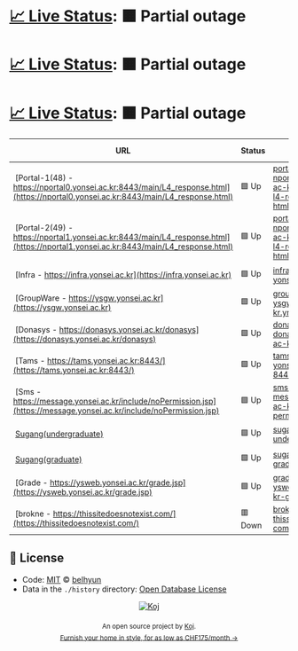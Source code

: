 # [📈 Live Status](https://belhyun.github.io/yonsei-upptime/): <!--live status--> **🟧 Partial outage**

# [📈 Live Status](https://belhyun.github.io/yonsei-upptime/): <!--live status--> **🟧 Partial outage**

# [📈 Live Status](https://belhyun.github.io/yonsei-upptime/): <!--live status--> **🟧 Partial outage**

<!--start: status pages-->
<!-- This summary is generated by Upptime (https://github.com/upptime/upptime) -->
<!-- Do not edit this manually, your changes will be overwritten -->
<!-- prettier-ignore -->
| URL | Status | History | Response Time | Uptime |
| --- | ------ | ------- | ------------- | ------ |
| <img alt="" src="https://favicons.githubusercontent.com/nportal0.yonsei.ac.kr" height="13"> [Portal-1(48) - https://nportal0.yonsei.ac.kr:8443/main/L4_response.html](https://nportal0.yonsei.ac.kr:8443/main/L4_response.html) | 🟩 Up | [portal-1-48-https-nportal0-yonsei-ac-kr-8443-main-l4-response-html.yml](https://github.com/belhyun/yonsei-upptime/commits/master/history/portal-1-48-https-nportal0-yonsei-ac-kr-8443-main-l4-response-html.yml) | <details><summary><img alt="Response time graph" src="./graphs/portal-1-48-https-nportal0-yonsei-ac-kr-8443-main-l4-response-html/response-time-week.png" height="20"> 1910ms</summary><br><a href="https://belhyun.github.io/yonsei-upptime/history/portal-1-48-https-nportal0-yonsei-ac-kr-8443-main-l4-response-html"><img alt="Response time 1910" src="https://img.shields.io/endpoint?url=https%3A%2F%2Fraw.githubusercontent.com%2Fbelhyun%2Fyonsei-upptime%2Fmaster%2Fapi%2Fportal-1-48-https-nportal0-yonsei-ac-kr-8443-main-l4-response-html%2Fresponse-time.json"></a><br><a href="https://belhyun.github.io/yonsei-upptime/history/portal-1-48-https-nportal0-yonsei-ac-kr-8443-main-l4-response-html"><img alt="24-hour response time 2037" src="https://img.shields.io/endpoint?url=https%3A%2F%2Fraw.githubusercontent.com%2Fbelhyun%2Fyonsei-upptime%2Fmaster%2Fapi%2Fportal-1-48-https-nportal0-yonsei-ac-kr-8443-main-l4-response-html%2Fresponse-time-day.json"></a><br><a href="https://belhyun.github.io/yonsei-upptime/history/portal-1-48-https-nportal0-yonsei-ac-kr-8443-main-l4-response-html"><img alt="7-day response time 1910" src="https://img.shields.io/endpoint?url=https%3A%2F%2Fraw.githubusercontent.com%2Fbelhyun%2Fyonsei-upptime%2Fmaster%2Fapi%2Fportal-1-48-https-nportal0-yonsei-ac-kr-8443-main-l4-response-html%2Fresponse-time-week.json"></a><br><a href="https://belhyun.github.io/yonsei-upptime/history/portal-1-48-https-nportal0-yonsei-ac-kr-8443-main-l4-response-html"><img alt="30-day response time 1910" src="https://img.shields.io/endpoint?url=https%3A%2F%2Fraw.githubusercontent.com%2Fbelhyun%2Fyonsei-upptime%2Fmaster%2Fapi%2Fportal-1-48-https-nportal0-yonsei-ac-kr-8443-main-l4-response-html%2Fresponse-time-month.json"></a><br><a href="https://belhyun.github.io/yonsei-upptime/history/portal-1-48-https-nportal0-yonsei-ac-kr-8443-main-l4-response-html"><img alt="1-year response time 1910" src="https://img.shields.io/endpoint?url=https%3A%2F%2Fraw.githubusercontent.com%2Fbelhyun%2Fyonsei-upptime%2Fmaster%2Fapi%2Fportal-1-48-https-nportal0-yonsei-ac-kr-8443-main-l4-response-html%2Fresponse-time-year.json"></a></details> | <details><summary><a href="https://belhyun.github.io/yonsei-upptime/history/portal-1-48-https-nportal0-yonsei-ac-kr-8443-main-l4-response-html">100.00%</a></summary><a href="https://belhyun.github.io/yonsei-upptime/history/portal-1-48-https-nportal0-yonsei-ac-kr-8443-main-l4-response-html"><img alt="All-time uptime 100.00%" src="https://img.shields.io/endpoint?url=https%3A%2F%2Fraw.githubusercontent.com%2Fbelhyun%2Fyonsei-upptime%2Fmaster%2Fapi%2Fportal-1-48-https-nportal0-yonsei-ac-kr-8443-main-l4-response-html%2Fuptime.json"></a><br><a href="https://belhyun.github.io/yonsei-upptime/history/portal-1-48-https-nportal0-yonsei-ac-kr-8443-main-l4-response-html"><img alt="24-hour uptime 100.00%" src="https://img.shields.io/endpoint?url=https%3A%2F%2Fraw.githubusercontent.com%2Fbelhyun%2Fyonsei-upptime%2Fmaster%2Fapi%2Fportal-1-48-https-nportal0-yonsei-ac-kr-8443-main-l4-response-html%2Fuptime-day.json"></a><br><a href="https://belhyun.github.io/yonsei-upptime/history/portal-1-48-https-nportal0-yonsei-ac-kr-8443-main-l4-response-html"><img alt="7-day uptime 100.00%" src="https://img.shields.io/endpoint?url=https%3A%2F%2Fraw.githubusercontent.com%2Fbelhyun%2Fyonsei-upptime%2Fmaster%2Fapi%2Fportal-1-48-https-nportal0-yonsei-ac-kr-8443-main-l4-response-html%2Fuptime-week.json"></a><br><a href="https://belhyun.github.io/yonsei-upptime/history/portal-1-48-https-nportal0-yonsei-ac-kr-8443-main-l4-response-html"><img alt="30-day uptime 100.00%" src="https://img.shields.io/endpoint?url=https%3A%2F%2Fraw.githubusercontent.com%2Fbelhyun%2Fyonsei-upptime%2Fmaster%2Fapi%2Fportal-1-48-https-nportal0-yonsei-ac-kr-8443-main-l4-response-html%2Fuptime-month.json"></a><br><a href="https://belhyun.github.io/yonsei-upptime/history/portal-1-48-https-nportal0-yonsei-ac-kr-8443-main-l4-response-html"><img alt="1-year uptime 100.00%" src="https://img.shields.io/endpoint?url=https%3A%2F%2Fraw.githubusercontent.com%2Fbelhyun%2Fyonsei-upptime%2Fmaster%2Fapi%2Fportal-1-48-https-nportal0-yonsei-ac-kr-8443-main-l4-response-html%2Fuptime-year.json"></a></details>
| <img alt="" src="https://favicons.githubusercontent.com/nportal1.yonsei.ac.kr" height="13"> [Portal-2(49) - https://nportal1.yonsei.ac.kr:8443/main/L4_response.html](https://nportal1.yonsei.ac.kr:8443/main/L4_response.html) | 🟩 Up | [portal-2-49-https-nportal1-yonsei-ac-kr-8443-main-l4-response-html.yml](https://github.com/belhyun/yonsei-upptime/commits/master/history/portal-2-49-https-nportal1-yonsei-ac-kr-8443-main-l4-response-html.yml) | <details><summary><img alt="Response time graph" src="./graphs/portal-2-49-https-nportal1-yonsei-ac-kr-8443-main-l4-response-html/response-time-week.png" height="20"> 3831ms</summary><br><a href="https://belhyun.github.io/yonsei-upptime/history/portal-2-49-https-nportal1-yonsei-ac-kr-8443-main-l4-response-html"><img alt="Response time 3831" src="https://img.shields.io/endpoint?url=https%3A%2F%2Fraw.githubusercontent.com%2Fbelhyun%2Fyonsei-upptime%2Fmaster%2Fapi%2Fportal-2-49-https-nportal1-yonsei-ac-kr-8443-main-l4-response-html%2Fresponse-time.json"></a><br><a href="https://belhyun.github.io/yonsei-upptime/history/portal-2-49-https-nportal1-yonsei-ac-kr-8443-main-l4-response-html"><img alt="24-hour response time 4796" src="https://img.shields.io/endpoint?url=https%3A%2F%2Fraw.githubusercontent.com%2Fbelhyun%2Fyonsei-upptime%2Fmaster%2Fapi%2Fportal-2-49-https-nportal1-yonsei-ac-kr-8443-main-l4-response-html%2Fresponse-time-day.json"></a><br><a href="https://belhyun.github.io/yonsei-upptime/history/portal-2-49-https-nportal1-yonsei-ac-kr-8443-main-l4-response-html"><img alt="7-day response time 3831" src="https://img.shields.io/endpoint?url=https%3A%2F%2Fraw.githubusercontent.com%2Fbelhyun%2Fyonsei-upptime%2Fmaster%2Fapi%2Fportal-2-49-https-nportal1-yonsei-ac-kr-8443-main-l4-response-html%2Fresponse-time-week.json"></a><br><a href="https://belhyun.github.io/yonsei-upptime/history/portal-2-49-https-nportal1-yonsei-ac-kr-8443-main-l4-response-html"><img alt="30-day response time 3831" src="https://img.shields.io/endpoint?url=https%3A%2F%2Fraw.githubusercontent.com%2Fbelhyun%2Fyonsei-upptime%2Fmaster%2Fapi%2Fportal-2-49-https-nportal1-yonsei-ac-kr-8443-main-l4-response-html%2Fresponse-time-month.json"></a><br><a href="https://belhyun.github.io/yonsei-upptime/history/portal-2-49-https-nportal1-yonsei-ac-kr-8443-main-l4-response-html"><img alt="1-year response time 3831" src="https://img.shields.io/endpoint?url=https%3A%2F%2Fraw.githubusercontent.com%2Fbelhyun%2Fyonsei-upptime%2Fmaster%2Fapi%2Fportal-2-49-https-nportal1-yonsei-ac-kr-8443-main-l4-response-html%2Fresponse-time-year.json"></a></details> | <details><summary><a href="https://belhyun.github.io/yonsei-upptime/history/portal-2-49-https-nportal1-yonsei-ac-kr-8443-main-l4-response-html">100.00%</a></summary><a href="https://belhyun.github.io/yonsei-upptime/history/portal-2-49-https-nportal1-yonsei-ac-kr-8443-main-l4-response-html"><img alt="All-time uptime 100.00%" src="https://img.shields.io/endpoint?url=https%3A%2F%2Fraw.githubusercontent.com%2Fbelhyun%2Fyonsei-upptime%2Fmaster%2Fapi%2Fportal-2-49-https-nportal1-yonsei-ac-kr-8443-main-l4-response-html%2Fuptime.json"></a><br><a href="https://belhyun.github.io/yonsei-upptime/history/portal-2-49-https-nportal1-yonsei-ac-kr-8443-main-l4-response-html"><img alt="24-hour uptime 100.00%" src="https://img.shields.io/endpoint?url=https%3A%2F%2Fraw.githubusercontent.com%2Fbelhyun%2Fyonsei-upptime%2Fmaster%2Fapi%2Fportal-2-49-https-nportal1-yonsei-ac-kr-8443-main-l4-response-html%2Fuptime-day.json"></a><br><a href="https://belhyun.github.io/yonsei-upptime/history/portal-2-49-https-nportal1-yonsei-ac-kr-8443-main-l4-response-html"><img alt="7-day uptime 100.00%" src="https://img.shields.io/endpoint?url=https%3A%2F%2Fraw.githubusercontent.com%2Fbelhyun%2Fyonsei-upptime%2Fmaster%2Fapi%2Fportal-2-49-https-nportal1-yonsei-ac-kr-8443-main-l4-response-html%2Fuptime-week.json"></a><br><a href="https://belhyun.github.io/yonsei-upptime/history/portal-2-49-https-nportal1-yonsei-ac-kr-8443-main-l4-response-html"><img alt="30-day uptime 100.00%" src="https://img.shields.io/endpoint?url=https%3A%2F%2Fraw.githubusercontent.com%2Fbelhyun%2Fyonsei-upptime%2Fmaster%2Fapi%2Fportal-2-49-https-nportal1-yonsei-ac-kr-8443-main-l4-response-html%2Fuptime-month.json"></a><br><a href="https://belhyun.github.io/yonsei-upptime/history/portal-2-49-https-nportal1-yonsei-ac-kr-8443-main-l4-response-html"><img alt="1-year uptime 100.00%" src="https://img.shields.io/endpoint?url=https%3A%2F%2Fraw.githubusercontent.com%2Fbelhyun%2Fyonsei-upptime%2Fmaster%2Fapi%2Fportal-2-49-https-nportal1-yonsei-ac-kr-8443-main-l4-response-html%2Fuptime-year.json"></a></details>
| <img alt="" src="https://favicons.githubusercontent.com/infra.yonsei.ac.kr" height="13"> [Infra - https://infra.yonsei.ac.kr](https://infra.yonsei.ac.kr) | 🟩 Up | [infra-https-infra-yonsei-ac-kr.yml](https://github.com/belhyun/yonsei-upptime/commits/master/history/infra-https-infra-yonsei-ac-kr.yml) | <details><summary><img alt="Response time graph" src="./graphs/infra-https-infra-yonsei-ac-kr/response-time-week.png" height="20"> 1710ms</summary><br><a href="https://belhyun.github.io/yonsei-upptime/history/infra-https-infra-yonsei-ac-kr"><img alt="Response time 1478" src="https://img.shields.io/endpoint?url=https%3A%2F%2Fraw.githubusercontent.com%2Fbelhyun%2Fyonsei-upptime%2Fmaster%2Fapi%2Finfra-https-infra-yonsei-ac-kr%2Fresponse-time.json"></a><br><a href="https://belhyun.github.io/yonsei-upptime/history/infra-https-infra-yonsei-ac-kr"><img alt="24-hour response time 1434" src="https://img.shields.io/endpoint?url=https%3A%2F%2Fraw.githubusercontent.com%2Fbelhyun%2Fyonsei-upptime%2Fmaster%2Fapi%2Finfra-https-infra-yonsei-ac-kr%2Fresponse-time-day.json"></a><br><a href="https://belhyun.github.io/yonsei-upptime/history/infra-https-infra-yonsei-ac-kr"><img alt="7-day response time 1710" src="https://img.shields.io/endpoint?url=https%3A%2F%2Fraw.githubusercontent.com%2Fbelhyun%2Fyonsei-upptime%2Fmaster%2Fapi%2Finfra-https-infra-yonsei-ac-kr%2Fresponse-time-week.json"></a><br><a href="https://belhyun.github.io/yonsei-upptime/history/infra-https-infra-yonsei-ac-kr"><img alt="30-day response time 1565" src="https://img.shields.io/endpoint?url=https%3A%2F%2Fraw.githubusercontent.com%2Fbelhyun%2Fyonsei-upptime%2Fmaster%2Fapi%2Finfra-https-infra-yonsei-ac-kr%2Fresponse-time-month.json"></a><br><a href="https://belhyun.github.io/yonsei-upptime/history/infra-https-infra-yonsei-ac-kr"><img alt="1-year response time 1478" src="https://img.shields.io/endpoint?url=https%3A%2F%2Fraw.githubusercontent.com%2Fbelhyun%2Fyonsei-upptime%2Fmaster%2Fapi%2Finfra-https-infra-yonsei-ac-kr%2Fresponse-time-year.json"></a></details> | <details><summary><a href="https://belhyun.github.io/yonsei-upptime/history/infra-https-infra-yonsei-ac-kr">100.00%</a></summary><a href="https://belhyun.github.io/yonsei-upptime/history/infra-https-infra-yonsei-ac-kr"><img alt="All-time uptime 0.00%" src="https://img.shields.io/endpoint?url=https%3A%2F%2Fraw.githubusercontent.com%2Fbelhyun%2Fyonsei-upptime%2Fmaster%2Fapi%2Finfra-https-infra-yonsei-ac-kr%2Fuptime.json"></a><br><a href="https://belhyun.github.io/yonsei-upptime/history/infra-https-infra-yonsei-ac-kr"><img alt="24-hour uptime 100.00%" src="https://img.shields.io/endpoint?url=https%3A%2F%2Fraw.githubusercontent.com%2Fbelhyun%2Fyonsei-upptime%2Fmaster%2Fapi%2Finfra-https-infra-yonsei-ac-kr%2Fuptime-day.json"></a><br><a href="https://belhyun.github.io/yonsei-upptime/history/infra-https-infra-yonsei-ac-kr"><img alt="7-day uptime 100.00%" src="https://img.shields.io/endpoint?url=https%3A%2F%2Fraw.githubusercontent.com%2Fbelhyun%2Fyonsei-upptime%2Fmaster%2Fapi%2Finfra-https-infra-yonsei-ac-kr%2Fuptime-week.json"></a><br><a href="https://belhyun.github.io/yonsei-upptime/history/infra-https-infra-yonsei-ac-kr"><img alt="30-day uptime 55.67%" src="https://img.shields.io/endpoint?url=https%3A%2F%2Fraw.githubusercontent.com%2Fbelhyun%2Fyonsei-upptime%2Fmaster%2Fapi%2Finfra-https-infra-yonsei-ac-kr%2Fuptime-month.json"></a><br><a href="https://belhyun.github.io/yonsei-upptime/history/infra-https-infra-yonsei-ac-kr"><img alt="1-year uptime 0.00%" src="https://img.shields.io/endpoint?url=https%3A%2F%2Fraw.githubusercontent.com%2Fbelhyun%2Fyonsei-upptime%2Fmaster%2Fapi%2Finfra-https-infra-yonsei-ac-kr%2Fuptime-year.json"></a></details>
| <img alt="" src="https://favicons.githubusercontent.com/ysgw.yonsei.ac.kr" height="13"> [GroupWare - https://ysgw.yonsei.ac.kr](https://ysgw.yonsei.ac.kr) | 🟩 Up | [group-ware-https-ysgw-yonsei-ac-kr.yml](https://github.com/belhyun/yonsei-upptime/commits/master/history/group-ware-https-ysgw-yonsei-ac-kr.yml) | <details><summary><img alt="Response time graph" src="./graphs/group-ware-https-ysgw-yonsei-ac-kr/response-time-week.png" height="20"> 1511ms</summary><br><a href="https://belhyun.github.io/yonsei-upptime/history/group-ware-https-ysgw-yonsei-ac-kr"><img alt="Response time 1338" src="https://img.shields.io/endpoint?url=https%3A%2F%2Fraw.githubusercontent.com%2Fbelhyun%2Fyonsei-upptime%2Fmaster%2Fapi%2Fgroup-ware-https-ysgw-yonsei-ac-kr%2Fresponse-time.json"></a><br><a href="https://belhyun.github.io/yonsei-upptime/history/group-ware-https-ysgw-yonsei-ac-kr"><img alt="24-hour response time 1766" src="https://img.shields.io/endpoint?url=https%3A%2F%2Fraw.githubusercontent.com%2Fbelhyun%2Fyonsei-upptime%2Fmaster%2Fapi%2Fgroup-ware-https-ysgw-yonsei-ac-kr%2Fresponse-time-day.json"></a><br><a href="https://belhyun.github.io/yonsei-upptime/history/group-ware-https-ysgw-yonsei-ac-kr"><img alt="7-day response time 1511" src="https://img.shields.io/endpoint?url=https%3A%2F%2Fraw.githubusercontent.com%2Fbelhyun%2Fyonsei-upptime%2Fmaster%2Fapi%2Fgroup-ware-https-ysgw-yonsei-ac-kr%2Fresponse-time-week.json"></a><br><a href="https://belhyun.github.io/yonsei-upptime/history/group-ware-https-ysgw-yonsei-ac-kr"><img alt="30-day response time 1363" src="https://img.shields.io/endpoint?url=https%3A%2F%2Fraw.githubusercontent.com%2Fbelhyun%2Fyonsei-upptime%2Fmaster%2Fapi%2Fgroup-ware-https-ysgw-yonsei-ac-kr%2Fresponse-time-month.json"></a><br><a href="https://belhyun.github.io/yonsei-upptime/history/group-ware-https-ysgw-yonsei-ac-kr"><img alt="1-year response time 1338" src="https://img.shields.io/endpoint?url=https%3A%2F%2Fraw.githubusercontent.com%2Fbelhyun%2Fyonsei-upptime%2Fmaster%2Fapi%2Fgroup-ware-https-ysgw-yonsei-ac-kr%2Fresponse-time-year.json"></a></details> | <details><summary><a href="https://belhyun.github.io/yonsei-upptime/history/group-ware-https-ysgw-yonsei-ac-kr">100.00%</a></summary><a href="https://belhyun.github.io/yonsei-upptime/history/group-ware-https-ysgw-yonsei-ac-kr"><img alt="All-time uptime 99.89%" src="https://img.shields.io/endpoint?url=https%3A%2F%2Fraw.githubusercontent.com%2Fbelhyun%2Fyonsei-upptime%2Fmaster%2Fapi%2Fgroup-ware-https-ysgw-yonsei-ac-kr%2Fuptime.json"></a><br><a href="https://belhyun.github.io/yonsei-upptime/history/group-ware-https-ysgw-yonsei-ac-kr"><img alt="24-hour uptime 100.00%" src="https://img.shields.io/endpoint?url=https%3A%2F%2Fraw.githubusercontent.com%2Fbelhyun%2Fyonsei-upptime%2Fmaster%2Fapi%2Fgroup-ware-https-ysgw-yonsei-ac-kr%2Fuptime-day.json"></a><br><a href="https://belhyun.github.io/yonsei-upptime/history/group-ware-https-ysgw-yonsei-ac-kr"><img alt="7-day uptime 100.00%" src="https://img.shields.io/endpoint?url=https%3A%2F%2Fraw.githubusercontent.com%2Fbelhyun%2Fyonsei-upptime%2Fmaster%2Fapi%2Fgroup-ware-https-ysgw-yonsei-ac-kr%2Fuptime-week.json"></a><br><a href="https://belhyun.github.io/yonsei-upptime/history/group-ware-https-ysgw-yonsei-ac-kr"><img alt="30-day uptime 100.00%" src="https://img.shields.io/endpoint?url=https%3A%2F%2Fraw.githubusercontent.com%2Fbelhyun%2Fyonsei-upptime%2Fmaster%2Fapi%2Fgroup-ware-https-ysgw-yonsei-ac-kr%2Fuptime-month.json"></a><br><a href="https://belhyun.github.io/yonsei-upptime/history/group-ware-https-ysgw-yonsei-ac-kr"><img alt="1-year uptime 99.89%" src="https://img.shields.io/endpoint?url=https%3A%2F%2Fraw.githubusercontent.com%2Fbelhyun%2Fyonsei-upptime%2Fmaster%2Fapi%2Fgroup-ware-https-ysgw-yonsei-ac-kr%2Fuptime-year.json"></a></details>
| <img alt="" src="https://favicons.githubusercontent.com/donasys.yonsei.ac.kr" height="13"> [Donasys - https://donasys.yonsei.ac.kr/donasys](https://donasys.yonsei.ac.kr/donasys) | 🟩 Up | [donasys-https-donasys-yonsei-ac-kr-donasys.yml](https://github.com/belhyun/yonsei-upptime/commits/master/history/donasys-https-donasys-yonsei-ac-kr-donasys.yml) | <details><summary><img alt="Response time graph" src="./graphs/donasys-https-donasys-yonsei-ac-kr-donasys/response-time-week.png" height="20"> 1724ms</summary><br><a href="https://belhyun.github.io/yonsei-upptime/history/donasys-https-donasys-yonsei-ac-kr-donasys"><img alt="Response time 1519" src="https://img.shields.io/endpoint?url=https%3A%2F%2Fraw.githubusercontent.com%2Fbelhyun%2Fyonsei-upptime%2Fmaster%2Fapi%2Fdonasys-https-donasys-yonsei-ac-kr-donasys%2Fresponse-time.json"></a><br><a href="https://belhyun.github.io/yonsei-upptime/history/donasys-https-donasys-yonsei-ac-kr-donasys"><img alt="24-hour response time 1742" src="https://img.shields.io/endpoint?url=https%3A%2F%2Fraw.githubusercontent.com%2Fbelhyun%2Fyonsei-upptime%2Fmaster%2Fapi%2Fdonasys-https-donasys-yonsei-ac-kr-donasys%2Fresponse-time-day.json"></a><br><a href="https://belhyun.github.io/yonsei-upptime/history/donasys-https-donasys-yonsei-ac-kr-donasys"><img alt="7-day response time 1724" src="https://img.shields.io/endpoint?url=https%3A%2F%2Fraw.githubusercontent.com%2Fbelhyun%2Fyonsei-upptime%2Fmaster%2Fapi%2Fdonasys-https-donasys-yonsei-ac-kr-donasys%2Fresponse-time-week.json"></a><br><a href="https://belhyun.github.io/yonsei-upptime/history/donasys-https-donasys-yonsei-ac-kr-donasys"><img alt="30-day response time 1631" src="https://img.shields.io/endpoint?url=https%3A%2F%2Fraw.githubusercontent.com%2Fbelhyun%2Fyonsei-upptime%2Fmaster%2Fapi%2Fdonasys-https-donasys-yonsei-ac-kr-donasys%2Fresponse-time-month.json"></a><br><a href="https://belhyun.github.io/yonsei-upptime/history/donasys-https-donasys-yonsei-ac-kr-donasys"><img alt="1-year response time 1519" src="https://img.shields.io/endpoint?url=https%3A%2F%2Fraw.githubusercontent.com%2Fbelhyun%2Fyonsei-upptime%2Fmaster%2Fapi%2Fdonasys-https-donasys-yonsei-ac-kr-donasys%2Fresponse-time-year.json"></a></details> | <details><summary><a href="https://belhyun.github.io/yonsei-upptime/history/donasys-https-donasys-yonsei-ac-kr-donasys">100.00%</a></summary><a href="https://belhyun.github.io/yonsei-upptime/history/donasys-https-donasys-yonsei-ac-kr-donasys"><img alt="All-time uptime 99.01%" src="https://img.shields.io/endpoint?url=https%3A%2F%2Fraw.githubusercontent.com%2Fbelhyun%2Fyonsei-upptime%2Fmaster%2Fapi%2Fdonasys-https-donasys-yonsei-ac-kr-donasys%2Fuptime.json"></a><br><a href="https://belhyun.github.io/yonsei-upptime/history/donasys-https-donasys-yonsei-ac-kr-donasys"><img alt="24-hour uptime 100.00%" src="https://img.shields.io/endpoint?url=https%3A%2F%2Fraw.githubusercontent.com%2Fbelhyun%2Fyonsei-upptime%2Fmaster%2Fapi%2Fdonasys-https-donasys-yonsei-ac-kr-donasys%2Fuptime-day.json"></a><br><a href="https://belhyun.github.io/yonsei-upptime/history/donasys-https-donasys-yonsei-ac-kr-donasys"><img alt="7-day uptime 100.00%" src="https://img.shields.io/endpoint?url=https%3A%2F%2Fraw.githubusercontent.com%2Fbelhyun%2Fyonsei-upptime%2Fmaster%2Fapi%2Fdonasys-https-donasys-yonsei-ac-kr-donasys%2Fuptime-week.json"></a><br><a href="https://belhyun.github.io/yonsei-upptime/history/donasys-https-donasys-yonsei-ac-kr-donasys"><img alt="30-day uptime 100.00%" src="https://img.shields.io/endpoint?url=https%3A%2F%2Fraw.githubusercontent.com%2Fbelhyun%2Fyonsei-upptime%2Fmaster%2Fapi%2Fdonasys-https-donasys-yonsei-ac-kr-donasys%2Fuptime-month.json"></a><br><a href="https://belhyun.github.io/yonsei-upptime/history/donasys-https-donasys-yonsei-ac-kr-donasys"><img alt="1-year uptime 99.01%" src="https://img.shields.io/endpoint?url=https%3A%2F%2Fraw.githubusercontent.com%2Fbelhyun%2Fyonsei-upptime%2Fmaster%2Fapi%2Fdonasys-https-donasys-yonsei-ac-kr-donasys%2Fuptime-year.json"></a></details>
| <img alt="" src="https://favicons.githubusercontent.com/tams.yonsei.ac.kr" height="13"> [Tams - https://tams.yonsei.ac.kr:8443/](https://tams.yonsei.ac.kr:8443/) | 🟩 Up | [tams-https-tams-yonsei-ac-kr-8443.yml](https://github.com/belhyun/yonsei-upptime/commits/master/history/tams-https-tams-yonsei-ac-kr-8443.yml) | <details><summary><img alt="Response time graph" src="./graphs/tams-https-tams-yonsei-ac-kr-8443/response-time-week.png" height="20"> 1697ms</summary><br><a href="https://belhyun.github.io/yonsei-upptime/history/tams-https-tams-yonsei-ac-kr-8443"><img alt="Response time 1395" src="https://img.shields.io/endpoint?url=https%3A%2F%2Fraw.githubusercontent.com%2Fbelhyun%2Fyonsei-upptime%2Fmaster%2Fapi%2Ftams-https-tams-yonsei-ac-kr-8443%2Fresponse-time.json"></a><br><a href="https://belhyun.github.io/yonsei-upptime/history/tams-https-tams-yonsei-ac-kr-8443"><img alt="24-hour response time 1835" src="https://img.shields.io/endpoint?url=https%3A%2F%2Fraw.githubusercontent.com%2Fbelhyun%2Fyonsei-upptime%2Fmaster%2Fapi%2Ftams-https-tams-yonsei-ac-kr-8443%2Fresponse-time-day.json"></a><br><a href="https://belhyun.github.io/yonsei-upptime/history/tams-https-tams-yonsei-ac-kr-8443"><img alt="7-day response time 1697" src="https://img.shields.io/endpoint?url=https%3A%2F%2Fraw.githubusercontent.com%2Fbelhyun%2Fyonsei-upptime%2Fmaster%2Fapi%2Ftams-https-tams-yonsei-ac-kr-8443%2Fresponse-time-week.json"></a><br><a href="https://belhyun.github.io/yonsei-upptime/history/tams-https-tams-yonsei-ac-kr-8443"><img alt="30-day response time 1515" src="https://img.shields.io/endpoint?url=https%3A%2F%2Fraw.githubusercontent.com%2Fbelhyun%2Fyonsei-upptime%2Fmaster%2Fapi%2Ftams-https-tams-yonsei-ac-kr-8443%2Fresponse-time-month.json"></a><br><a href="https://belhyun.github.io/yonsei-upptime/history/tams-https-tams-yonsei-ac-kr-8443"><img alt="1-year response time 1395" src="https://img.shields.io/endpoint?url=https%3A%2F%2Fraw.githubusercontent.com%2Fbelhyun%2Fyonsei-upptime%2Fmaster%2Fapi%2Ftams-https-tams-yonsei-ac-kr-8443%2Fresponse-time-year.json"></a></details> | <details><summary><a href="https://belhyun.github.io/yonsei-upptime/history/tams-https-tams-yonsei-ac-kr-8443">100.00%</a></summary><a href="https://belhyun.github.io/yonsei-upptime/history/tams-https-tams-yonsei-ac-kr-8443"><img alt="All-time uptime 98.39%" src="https://img.shields.io/endpoint?url=https%3A%2F%2Fraw.githubusercontent.com%2Fbelhyun%2Fyonsei-upptime%2Fmaster%2Fapi%2Ftams-https-tams-yonsei-ac-kr-8443%2Fuptime.json"></a><br><a href="https://belhyun.github.io/yonsei-upptime/history/tams-https-tams-yonsei-ac-kr-8443"><img alt="24-hour uptime 100.00%" src="https://img.shields.io/endpoint?url=https%3A%2F%2Fraw.githubusercontent.com%2Fbelhyun%2Fyonsei-upptime%2Fmaster%2Fapi%2Ftams-https-tams-yonsei-ac-kr-8443%2Fuptime-day.json"></a><br><a href="https://belhyun.github.io/yonsei-upptime/history/tams-https-tams-yonsei-ac-kr-8443"><img alt="7-day uptime 100.00%" src="https://img.shields.io/endpoint?url=https%3A%2F%2Fraw.githubusercontent.com%2Fbelhyun%2Fyonsei-upptime%2Fmaster%2Fapi%2Ftams-https-tams-yonsei-ac-kr-8443%2Fuptime-week.json"></a><br><a href="https://belhyun.github.io/yonsei-upptime/history/tams-https-tams-yonsei-ac-kr-8443"><img alt="30-day uptime 100.00%" src="https://img.shields.io/endpoint?url=https%3A%2F%2Fraw.githubusercontent.com%2Fbelhyun%2Fyonsei-upptime%2Fmaster%2Fapi%2Ftams-https-tams-yonsei-ac-kr-8443%2Fuptime-month.json"></a><br><a href="https://belhyun.github.io/yonsei-upptime/history/tams-https-tams-yonsei-ac-kr-8443"><img alt="1-year uptime 98.39%" src="https://img.shields.io/endpoint?url=https%3A%2F%2Fraw.githubusercontent.com%2Fbelhyun%2Fyonsei-upptime%2Fmaster%2Fapi%2Ftams-https-tams-yonsei-ac-kr-8443%2Fuptime-year.json"></a></details>
| <img alt="" src="https://favicons.githubusercontent.com/message.yonsei.ac.kr" height="13"> [Sms - https://message.yonsei.ac.kr/include/noPermission.jsp](https://message.yonsei.ac.kr/include/noPermission.jsp) | 🟩 Up | [sms-https-message-yonsei-ac-kr-include-no-permission-jsp.yml](https://github.com/belhyun/yonsei-upptime/commits/master/history/sms-https-message-yonsei-ac-kr-include-no-permission-jsp.yml) | <details><summary><img alt="Response time graph" src="./graphs/sms-https-message-yonsei-ac-kr-include-no-permission-jsp/response-time-week.png" height="20"> 1284ms</summary><br><a href="https://belhyun.github.io/yonsei-upptime/history/sms-https-message-yonsei-ac-kr-include-no-permission-jsp"><img alt="Response time 1262" src="https://img.shields.io/endpoint?url=https%3A%2F%2Fraw.githubusercontent.com%2Fbelhyun%2Fyonsei-upptime%2Fmaster%2Fapi%2Fsms-https-message-yonsei-ac-kr-include-no-permission-jsp%2Fresponse-time.json"></a><br><a href="https://belhyun.github.io/yonsei-upptime/history/sms-https-message-yonsei-ac-kr-include-no-permission-jsp"><img alt="24-hour response time 1093" src="https://img.shields.io/endpoint?url=https%3A%2F%2Fraw.githubusercontent.com%2Fbelhyun%2Fyonsei-upptime%2Fmaster%2Fapi%2Fsms-https-message-yonsei-ac-kr-include-no-permission-jsp%2Fresponse-time-day.json"></a><br><a href="https://belhyun.github.io/yonsei-upptime/history/sms-https-message-yonsei-ac-kr-include-no-permission-jsp"><img alt="7-day response time 1284" src="https://img.shields.io/endpoint?url=https%3A%2F%2Fraw.githubusercontent.com%2Fbelhyun%2Fyonsei-upptime%2Fmaster%2Fapi%2Fsms-https-message-yonsei-ac-kr-include-no-permission-jsp%2Fresponse-time-week.json"></a><br><a href="https://belhyun.github.io/yonsei-upptime/history/sms-https-message-yonsei-ac-kr-include-no-permission-jsp"><img alt="30-day response time 1424" src="https://img.shields.io/endpoint?url=https%3A%2F%2Fraw.githubusercontent.com%2Fbelhyun%2Fyonsei-upptime%2Fmaster%2Fapi%2Fsms-https-message-yonsei-ac-kr-include-no-permission-jsp%2Fresponse-time-month.json"></a><br><a href="https://belhyun.github.io/yonsei-upptime/history/sms-https-message-yonsei-ac-kr-include-no-permission-jsp"><img alt="1-year response time 1262" src="https://img.shields.io/endpoint?url=https%3A%2F%2Fraw.githubusercontent.com%2Fbelhyun%2Fyonsei-upptime%2Fmaster%2Fapi%2Fsms-https-message-yonsei-ac-kr-include-no-permission-jsp%2Fresponse-time-year.json"></a></details> | <details><summary><a href="https://belhyun.github.io/yonsei-upptime/history/sms-https-message-yonsei-ac-kr-include-no-permission-jsp">100.00%</a></summary><a href="https://belhyun.github.io/yonsei-upptime/history/sms-https-message-yonsei-ac-kr-include-no-permission-jsp"><img alt="All-time uptime 100.00%" src="https://img.shields.io/endpoint?url=https%3A%2F%2Fraw.githubusercontent.com%2Fbelhyun%2Fyonsei-upptime%2Fmaster%2Fapi%2Fsms-https-message-yonsei-ac-kr-include-no-permission-jsp%2Fuptime.json"></a><br><a href="https://belhyun.github.io/yonsei-upptime/history/sms-https-message-yonsei-ac-kr-include-no-permission-jsp"><img alt="24-hour uptime 100.00%" src="https://img.shields.io/endpoint?url=https%3A%2F%2Fraw.githubusercontent.com%2Fbelhyun%2Fyonsei-upptime%2Fmaster%2Fapi%2Fsms-https-message-yonsei-ac-kr-include-no-permission-jsp%2Fuptime-day.json"></a><br><a href="https://belhyun.github.io/yonsei-upptime/history/sms-https-message-yonsei-ac-kr-include-no-permission-jsp"><img alt="7-day uptime 100.00%" src="https://img.shields.io/endpoint?url=https%3A%2F%2Fraw.githubusercontent.com%2Fbelhyun%2Fyonsei-upptime%2Fmaster%2Fapi%2Fsms-https-message-yonsei-ac-kr-include-no-permission-jsp%2Fuptime-week.json"></a><br><a href="https://belhyun.github.io/yonsei-upptime/history/sms-https-message-yonsei-ac-kr-include-no-permission-jsp"><img alt="30-day uptime 100.00%" src="https://img.shields.io/endpoint?url=https%3A%2F%2Fraw.githubusercontent.com%2Fbelhyun%2Fyonsei-upptime%2Fmaster%2Fapi%2Fsms-https-message-yonsei-ac-kr-include-no-permission-jsp%2Fuptime-month.json"></a><br><a href="https://belhyun.github.io/yonsei-upptime/history/sms-https-message-yonsei-ac-kr-include-no-permission-jsp"><img alt="1-year uptime 100.00%" src="https://img.shields.io/endpoint?url=https%3A%2F%2Fraw.githubusercontent.com%2Fbelhyun%2Fyonsei-upptime%2Fmaster%2Fapi%2Fsms-https-message-yonsei-ac-kr-include-no-permission-jsp%2Fuptime-year.json"></a></details>
| <img alt="" src="https://favicons.githubusercontent.com/ysweb.yonsei.ac.kr" height="13"> [Sugang(undergraduate)](https://ysweb.yonsei.ac.kr/websquare/websquare.jsp?w2xPath=/wq/login/hakbu_login.xml) | 🟩 Up | [sugang-undergraduate.yml](https://github.com/belhyun/yonsei-upptime/commits/master/history/sugang-undergraduate.yml) | <details><summary><img alt="Response time graph" src="./graphs/sugang-undergraduate/response-time-week.png" height="20"> 1671ms</summary><br><a href="https://belhyun.github.io/yonsei-upptime/history/sugang-undergraduate"><img alt="Response time 1198" src="https://img.shields.io/endpoint?url=https%3A%2F%2Fraw.githubusercontent.com%2Fbelhyun%2Fyonsei-upptime%2Fmaster%2Fapi%2Fsugang-undergraduate%2Fresponse-time.json"></a><br><a href="https://belhyun.github.io/yonsei-upptime/history/sugang-undergraduate"><img alt="24-hour response time 3532" src="https://img.shields.io/endpoint?url=https%3A%2F%2Fraw.githubusercontent.com%2Fbelhyun%2Fyonsei-upptime%2Fmaster%2Fapi%2Fsugang-undergraduate%2Fresponse-time-day.json"></a><br><a href="https://belhyun.github.io/yonsei-upptime/history/sugang-undergraduate"><img alt="7-day response time 1671" src="https://img.shields.io/endpoint?url=https%3A%2F%2Fraw.githubusercontent.com%2Fbelhyun%2Fyonsei-upptime%2Fmaster%2Fapi%2Fsugang-undergraduate%2Fresponse-time-week.json"></a><br><a href="https://belhyun.github.io/yonsei-upptime/history/sugang-undergraduate"><img alt="30-day response time 1278" src="https://img.shields.io/endpoint?url=https%3A%2F%2Fraw.githubusercontent.com%2Fbelhyun%2Fyonsei-upptime%2Fmaster%2Fapi%2Fsugang-undergraduate%2Fresponse-time-month.json"></a><br><a href="https://belhyun.github.io/yonsei-upptime/history/sugang-undergraduate"><img alt="1-year response time 1198" src="https://img.shields.io/endpoint?url=https%3A%2F%2Fraw.githubusercontent.com%2Fbelhyun%2Fyonsei-upptime%2Fmaster%2Fapi%2Fsugang-undergraduate%2Fresponse-time-year.json"></a></details> | <details><summary><a href="https://belhyun.github.io/yonsei-upptime/history/sugang-undergraduate">100.00%</a></summary><a href="https://belhyun.github.io/yonsei-upptime/history/sugang-undergraduate"><img alt="All-time uptime 99.47%" src="https://img.shields.io/endpoint?url=https%3A%2F%2Fraw.githubusercontent.com%2Fbelhyun%2Fyonsei-upptime%2Fmaster%2Fapi%2Fsugang-undergraduate%2Fuptime.json"></a><br><a href="https://belhyun.github.io/yonsei-upptime/history/sugang-undergraduate"><img alt="24-hour uptime 100.00%" src="https://img.shields.io/endpoint?url=https%3A%2F%2Fraw.githubusercontent.com%2Fbelhyun%2Fyonsei-upptime%2Fmaster%2Fapi%2Fsugang-undergraduate%2Fuptime-day.json"></a><br><a href="https://belhyun.github.io/yonsei-upptime/history/sugang-undergraduate"><img alt="7-day uptime 100.00%" src="https://img.shields.io/endpoint?url=https%3A%2F%2Fraw.githubusercontent.com%2Fbelhyun%2Fyonsei-upptime%2Fmaster%2Fapi%2Fsugang-undergraduate%2Fuptime-week.json"></a><br><a href="https://belhyun.github.io/yonsei-upptime/history/sugang-undergraduate"><img alt="30-day uptime 100.00%" src="https://img.shields.io/endpoint?url=https%3A%2F%2Fraw.githubusercontent.com%2Fbelhyun%2Fyonsei-upptime%2Fmaster%2Fapi%2Fsugang-undergraduate%2Fuptime-month.json"></a><br><a href="https://belhyun.github.io/yonsei-upptime/history/sugang-undergraduate"><img alt="1-year uptime 99.47%" src="https://img.shields.io/endpoint?url=https%3A%2F%2Fraw.githubusercontent.com%2Fbelhyun%2Fyonsei-upptime%2Fmaster%2Fapi%2Fsugang-undergraduate%2Fuptime-year.json"></a></details>
| <img alt="" src="https://favicons.githubusercontent.com/ysweb.yonsei.ac.kr" height="13"> [Sugang(graduate)](https://ysweb.yonsei.ac.kr/graduate.jsp) | 🟩 Up | [sugang-graduate.yml](https://github.com/belhyun/yonsei-upptime/commits/master/history/sugang-graduate.yml) | <details><summary><img alt="Response time graph" src="./graphs/sugang-graduate/response-time-week.png" height="20"> 188ms</summary><br><a href="https://belhyun.github.io/yonsei-upptime/history/sugang-graduate"><img alt="Response time 170" src="https://img.shields.io/endpoint?url=https%3A%2F%2Fraw.githubusercontent.com%2Fbelhyun%2Fyonsei-upptime%2Fmaster%2Fapi%2Fsugang-graduate%2Fresponse-time.json"></a><br><a href="https://belhyun.github.io/yonsei-upptime/history/sugang-graduate"><img alt="24-hour response time 205" src="https://img.shields.io/endpoint?url=https%3A%2F%2Fraw.githubusercontent.com%2Fbelhyun%2Fyonsei-upptime%2Fmaster%2Fapi%2Fsugang-graduate%2Fresponse-time-day.json"></a><br><a href="https://belhyun.github.io/yonsei-upptime/history/sugang-graduate"><img alt="7-day response time 188" src="https://img.shields.io/endpoint?url=https%3A%2F%2Fraw.githubusercontent.com%2Fbelhyun%2Fyonsei-upptime%2Fmaster%2Fapi%2Fsugang-graduate%2Fresponse-time-week.json"></a><br><a href="https://belhyun.github.io/yonsei-upptime/history/sugang-graduate"><img alt="30-day response time 175" src="https://img.shields.io/endpoint?url=https%3A%2F%2Fraw.githubusercontent.com%2Fbelhyun%2Fyonsei-upptime%2Fmaster%2Fapi%2Fsugang-graduate%2Fresponse-time-month.json"></a><br><a href="https://belhyun.github.io/yonsei-upptime/history/sugang-graduate"><img alt="1-year response time 170" src="https://img.shields.io/endpoint?url=https%3A%2F%2Fraw.githubusercontent.com%2Fbelhyun%2Fyonsei-upptime%2Fmaster%2Fapi%2Fsugang-graduate%2Fresponse-time-year.json"></a></details> | <details><summary><a href="https://belhyun.github.io/yonsei-upptime/history/sugang-graduate">100.00%</a></summary><a href="https://belhyun.github.io/yonsei-upptime/history/sugang-graduate"><img alt="All-time uptime 99.47%" src="https://img.shields.io/endpoint?url=https%3A%2F%2Fraw.githubusercontent.com%2Fbelhyun%2Fyonsei-upptime%2Fmaster%2Fapi%2Fsugang-graduate%2Fuptime.json"></a><br><a href="https://belhyun.github.io/yonsei-upptime/history/sugang-graduate"><img alt="24-hour uptime 100.00%" src="https://img.shields.io/endpoint?url=https%3A%2F%2Fraw.githubusercontent.com%2Fbelhyun%2Fyonsei-upptime%2Fmaster%2Fapi%2Fsugang-graduate%2Fuptime-day.json"></a><br><a href="https://belhyun.github.io/yonsei-upptime/history/sugang-graduate"><img alt="7-day uptime 100.00%" src="https://img.shields.io/endpoint?url=https%3A%2F%2Fraw.githubusercontent.com%2Fbelhyun%2Fyonsei-upptime%2Fmaster%2Fapi%2Fsugang-graduate%2Fuptime-week.json"></a><br><a href="https://belhyun.github.io/yonsei-upptime/history/sugang-graduate"><img alt="30-day uptime 100.00%" src="https://img.shields.io/endpoint?url=https%3A%2F%2Fraw.githubusercontent.com%2Fbelhyun%2Fyonsei-upptime%2Fmaster%2Fapi%2Fsugang-graduate%2Fuptime-month.json"></a><br><a href="https://belhyun.github.io/yonsei-upptime/history/sugang-graduate"><img alt="1-year uptime 99.47%" src="https://img.shields.io/endpoint?url=https%3A%2F%2Fraw.githubusercontent.com%2Fbelhyun%2Fyonsei-upptime%2Fmaster%2Fapi%2Fsugang-graduate%2Fuptime-year.json"></a></details>
| <img alt="" src="https://favicons.githubusercontent.com/ysweb.yonsei.ac.kr" height="13"> [Grade - https://ysweb.yonsei.ac.kr/grade.jsp](https://ysweb.yonsei.ac.kr/grade.jsp) | 🟩 Up | [grade-https-ysweb-yonsei-ac-kr-grade-jsp.yml](https://github.com/belhyun/yonsei-upptime/commits/master/history/grade-https-ysweb-yonsei-ac-kr-grade-jsp.yml) | <details><summary><img alt="Response time graph" src="./graphs/grade-https-ysweb-yonsei-ac-kr-grade-jsp/response-time-week.png" height="20"> 209ms</summary><br><a href="https://belhyun.github.io/yonsei-upptime/history/grade-https-ysweb-yonsei-ac-kr-grade-jsp"><img alt="Response time 176" src="https://img.shields.io/endpoint?url=https%3A%2F%2Fraw.githubusercontent.com%2Fbelhyun%2Fyonsei-upptime%2Fmaster%2Fapi%2Fgrade-https-ysweb-yonsei-ac-kr-grade-jsp%2Fresponse-time.json"></a><br><a href="https://belhyun.github.io/yonsei-upptime/history/grade-https-ysweb-yonsei-ac-kr-grade-jsp"><img alt="24-hour response time 206" src="https://img.shields.io/endpoint?url=https%3A%2F%2Fraw.githubusercontent.com%2Fbelhyun%2Fyonsei-upptime%2Fmaster%2Fapi%2Fgrade-https-ysweb-yonsei-ac-kr-grade-jsp%2Fresponse-time-day.json"></a><br><a href="https://belhyun.github.io/yonsei-upptime/history/grade-https-ysweb-yonsei-ac-kr-grade-jsp"><img alt="7-day response time 209" src="https://img.shields.io/endpoint?url=https%3A%2F%2Fraw.githubusercontent.com%2Fbelhyun%2Fyonsei-upptime%2Fmaster%2Fapi%2Fgrade-https-ysweb-yonsei-ac-kr-grade-jsp%2Fresponse-time-week.json"></a><br><a href="https://belhyun.github.io/yonsei-upptime/history/grade-https-ysweb-yonsei-ac-kr-grade-jsp"><img alt="30-day response time 184" src="https://img.shields.io/endpoint?url=https%3A%2F%2Fraw.githubusercontent.com%2Fbelhyun%2Fyonsei-upptime%2Fmaster%2Fapi%2Fgrade-https-ysweb-yonsei-ac-kr-grade-jsp%2Fresponse-time-month.json"></a><br><a href="https://belhyun.github.io/yonsei-upptime/history/grade-https-ysweb-yonsei-ac-kr-grade-jsp"><img alt="1-year response time 176" src="https://img.shields.io/endpoint?url=https%3A%2F%2Fraw.githubusercontent.com%2Fbelhyun%2Fyonsei-upptime%2Fmaster%2Fapi%2Fgrade-https-ysweb-yonsei-ac-kr-grade-jsp%2Fresponse-time-year.json"></a></details> | <details><summary><a href="https://belhyun.github.io/yonsei-upptime/history/grade-https-ysweb-yonsei-ac-kr-grade-jsp">100.00%</a></summary><a href="https://belhyun.github.io/yonsei-upptime/history/grade-https-ysweb-yonsei-ac-kr-grade-jsp"><img alt="All-time uptime 99.47%" src="https://img.shields.io/endpoint?url=https%3A%2F%2Fraw.githubusercontent.com%2Fbelhyun%2Fyonsei-upptime%2Fmaster%2Fapi%2Fgrade-https-ysweb-yonsei-ac-kr-grade-jsp%2Fuptime.json"></a><br><a href="https://belhyun.github.io/yonsei-upptime/history/grade-https-ysweb-yonsei-ac-kr-grade-jsp"><img alt="24-hour uptime 100.00%" src="https://img.shields.io/endpoint?url=https%3A%2F%2Fraw.githubusercontent.com%2Fbelhyun%2Fyonsei-upptime%2Fmaster%2Fapi%2Fgrade-https-ysweb-yonsei-ac-kr-grade-jsp%2Fuptime-day.json"></a><br><a href="https://belhyun.github.io/yonsei-upptime/history/grade-https-ysweb-yonsei-ac-kr-grade-jsp"><img alt="7-day uptime 100.00%" src="https://img.shields.io/endpoint?url=https%3A%2F%2Fraw.githubusercontent.com%2Fbelhyun%2Fyonsei-upptime%2Fmaster%2Fapi%2Fgrade-https-ysweb-yonsei-ac-kr-grade-jsp%2Fuptime-week.json"></a><br><a href="https://belhyun.github.io/yonsei-upptime/history/grade-https-ysweb-yonsei-ac-kr-grade-jsp"><img alt="30-day uptime 100.00%" src="https://img.shields.io/endpoint?url=https%3A%2F%2Fraw.githubusercontent.com%2Fbelhyun%2Fyonsei-upptime%2Fmaster%2Fapi%2Fgrade-https-ysweb-yonsei-ac-kr-grade-jsp%2Fuptime-month.json"></a><br><a href="https://belhyun.github.io/yonsei-upptime/history/grade-https-ysweb-yonsei-ac-kr-grade-jsp"><img alt="1-year uptime 99.47%" src="https://img.shields.io/endpoint?url=https%3A%2F%2Fraw.githubusercontent.com%2Fbelhyun%2Fyonsei-upptime%2Fmaster%2Fapi%2Fgrade-https-ysweb-yonsei-ac-kr-grade-jsp%2Fuptime-year.json"></a></details>
| <img alt="" src="https://favicons.githubusercontent.com/thissitedoesnotexist.com" height="13"> [brokne - https://thissitedoesnotexist.com/](https://thissitedoesnotexist.com/) | 🟥 Down | [brokne-https-thissitedoesnotexist-com.yml](https://github.com/belhyun/yonsei-upptime/commits/master/history/brokne-https-thissitedoesnotexist-com.yml) | <details><summary><img alt="Response time graph" src="./graphs/brokne-https-thissitedoesnotexist-com/response-time-week.png" height="20"> 0ms</summary><br><a href="https://belhyun.github.io/yonsei-upptime/history/brokne-https-thissitedoesnotexist-com"><img alt="Response time 0" src="https://img.shields.io/endpoint?url=https%3A%2F%2Fraw.githubusercontent.com%2Fbelhyun%2Fyonsei-upptime%2Fmaster%2Fapi%2Fbrokne-https-thissitedoesnotexist-com%2Fresponse-time.json"></a><br><a href="https://belhyun.github.io/yonsei-upptime/history/brokne-https-thissitedoesnotexist-com"><img alt="24-hour response time 0" src="https://img.shields.io/endpoint?url=https%3A%2F%2Fraw.githubusercontent.com%2Fbelhyun%2Fyonsei-upptime%2Fmaster%2Fapi%2Fbrokne-https-thissitedoesnotexist-com%2Fresponse-time-day.json"></a><br><a href="https://belhyun.github.io/yonsei-upptime/history/brokne-https-thissitedoesnotexist-com"><img alt="7-day response time 0" src="https://img.shields.io/endpoint?url=https%3A%2F%2Fraw.githubusercontent.com%2Fbelhyun%2Fyonsei-upptime%2Fmaster%2Fapi%2Fbrokne-https-thissitedoesnotexist-com%2Fresponse-time-week.json"></a><br><a href="https://belhyun.github.io/yonsei-upptime/history/brokne-https-thissitedoesnotexist-com"><img alt="30-day response time 0" src="https://img.shields.io/endpoint?url=https%3A%2F%2Fraw.githubusercontent.com%2Fbelhyun%2Fyonsei-upptime%2Fmaster%2Fapi%2Fbrokne-https-thissitedoesnotexist-com%2Fresponse-time-month.json"></a><br><a href="https://belhyun.github.io/yonsei-upptime/history/brokne-https-thissitedoesnotexist-com"><img alt="1-year response time 0" src="https://img.shields.io/endpoint?url=https%3A%2F%2Fraw.githubusercontent.com%2Fbelhyun%2Fyonsei-upptime%2Fmaster%2Fapi%2Fbrokne-https-thissitedoesnotexist-com%2Fresponse-time-year.json"></a></details> | <details><summary><a href="https://belhyun.github.io/yonsei-upptime/history/brokne-https-thissitedoesnotexist-com">2.76%</a></summary><a href="https://belhyun.github.io/yonsei-upptime/history/brokne-https-thissitedoesnotexist-com"><img alt="All-time uptime 2.76%" src="https://img.shields.io/endpoint?url=https%3A%2F%2Fraw.githubusercontent.com%2Fbelhyun%2Fyonsei-upptime%2Fmaster%2Fapi%2Fbrokne-https-thissitedoesnotexist-com%2Fuptime.json"></a><br><a href="https://belhyun.github.io/yonsei-upptime/history/brokne-https-thissitedoesnotexist-com"><img alt="24-hour uptime 2.76%" src="https://img.shields.io/endpoint?url=https%3A%2F%2Fraw.githubusercontent.com%2Fbelhyun%2Fyonsei-upptime%2Fmaster%2Fapi%2Fbrokne-https-thissitedoesnotexist-com%2Fuptime-day.json"></a><br><a href="https://belhyun.github.io/yonsei-upptime/history/brokne-https-thissitedoesnotexist-com"><img alt="7-day uptime 2.76%" src="https://img.shields.io/endpoint?url=https%3A%2F%2Fraw.githubusercontent.com%2Fbelhyun%2Fyonsei-upptime%2Fmaster%2Fapi%2Fbrokne-https-thissitedoesnotexist-com%2Fuptime-week.json"></a><br><a href="https://belhyun.github.io/yonsei-upptime/history/brokne-https-thissitedoesnotexist-com"><img alt="30-day uptime 2.76%" src="https://img.shields.io/endpoint?url=https%3A%2F%2Fraw.githubusercontent.com%2Fbelhyun%2Fyonsei-upptime%2Fmaster%2Fapi%2Fbrokne-https-thissitedoesnotexist-com%2Fuptime-month.json"></a><br><a href="https://belhyun.github.io/yonsei-upptime/history/brokne-https-thissitedoesnotexist-com"><img alt="1-year uptime 2.76%" src="https://img.shields.io/endpoint?url=https%3A%2F%2Fraw.githubusercontent.com%2Fbelhyun%2Fyonsei-upptime%2Fmaster%2Fapi%2Fbrokne-https-thissitedoesnotexist-com%2Fuptime-year.json"></a></details>

<!--end: status pages-->

## 📄 License

- Code: [MIT](./LICENSE) © [belhyun](http://belhyun.blogspot.com)
- Data in the `./history` directory: [Open Database License](https://opendatacommons.org/licenses/odbl/1-0/)

<p align="center">
  <a href="https://koj.co">
    <img width="44" alt="Koj" src="https://kojcdn.com/v1598284251/website-v2/koj-github-footer_m089ze.svg">
  </a>
</p>
<p align="center">
  <sub>An open source project by <a href="https://koj.co">Koj</a>. <br> <a href="https://koj.co">Furnish your home in style, for as low as CHF175/month →</a></sub>
</p>
